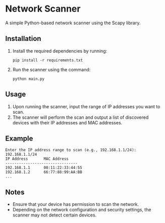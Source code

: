 # Network Scanner

A simple Python-based network scanner using the Scapy library.

## Installation

1. Install the required dependencies by running:

    ```
    pip install -r requirements.txt
    ```

2. Run the scanner using the command:

    ```
    python main.py
    ```

## Usage

1. Upon running the scanner, input the range of IP addresses you want to scan.
2. The scanner will perform the scan and output a list of discovered devices with their IP addresses and MAC addresses.

## Example

```
Enter the IP address range to scan (e.g., 192.168.1.1/24): 192.168.1.1/24
IP Address       MAC Address
--------------------------------
192.168.1.1      00:11:22:33:44:55
192.168.1.2      66:77:88:99:AA:BB
...

```

## Notes

- Ensure that your device has permission to scan the network.
- Depending on the network configuration and security settings, the scanner may not detect certain devices.


